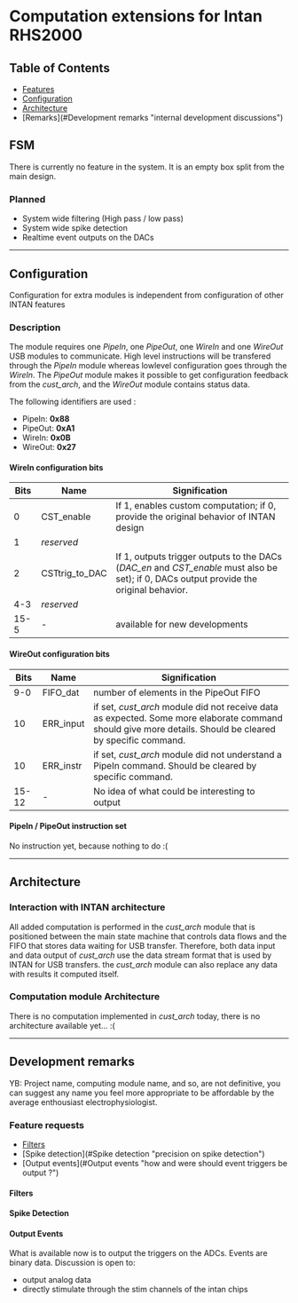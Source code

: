 # Computation extensions for Intan RHS2000 #


## Table of Contents ##

* [Features](#Features "added computation features")  
* [Configuration](#Configuration "How to use the new features from the host computer")
* [Architecture](#Architecture "computation organization")
* [Remarks](#Development remarks "internal development discussions")


## FSM ##

There is currently no feature in the system. It is an empty box split from the main design. 

### Planned ###

* System wide filtering (High pass / low pass)
* System wide spike detection
* Realtime event outputs on the DACs
---  

## Configuration ##

Configuration for extra modules is independent from configuration of other INTAN features

### Description ###

The module requires one *PipeIn*, one *PipeOut*, one *WireIn* and one *WireOut* USB modules to communicate. High level instructions will be transfered through the *PipeIn* module whereas lowlevel configuration goes through the *WireIn*. The *PipeOut* module makes it possible to get configuration feedback from the *cust_arch*, and the *WireOut* module contains status data.

The following identifiers are used :
* PipeIn:  **0x88**
* PipeOut: **0xA1**
* WireIn:  **0x0B**
* WireOut: **0x27**

#### WireIn configuration bits ####

Bits  | Name           | Signification
----  | ----           | -------------
0     | CST_enable     | If 1, enables custom computation; if 0, provide the original behavior of INTAN design
1     | *reserved*     |
2     | CSTtrig_to_DAC | If 1, outputs trigger outputs to the DACs (*DAC_en* and *CST_enable* must also be set); if 0, DACs output provide the original behavior.
4-3   | *reserved*     |
15-5  | -              | available for new developments

#### WireOut configuration bits ####

Bits | Name           | Signification
---- | ----           | -------------
9-0  | FIFO_dat       | number of elements in the PipeOut FIFO
10   | ERR_input      | if set, *cust_arch* module did not receive data as expected. Some more elaborate command should give more details. Should be cleared by specific command.
10   | ERR_instr      | if set, *cust_arch* module did not understand a PipeIn command. Should be cleared by specific command.
15-12 | -             | No idea of what could be interesting to output


#### PipeIn / PipeOut instruction set ####

No instruction yet, because nothing to do :(


  
---  
 

## Architecture ##

### Interaction with INTAN architecture ###

All added computation is performed in the *cust_arch* module that is positioned between the main state machine that controls data flows and the FIFO that stores data waiting for USB transfer. Therefore, both data input and data output of *cust_arch* use the data stream format that is used by INTAN for USB transfers. the *cust_arch* module can also replace any data with results it computed itself.

### Computation module Architecture ###

There is no computation implemented in *cust_arch* today, there is no architecture available yet... :(

---
## Development remarks ##

YB: Project name, computing module name, and so, are not definitive, you can suggest any name you feel more appropriate to be affordable by the average enthousiast electrophysiologist.

### Feature requests ###

* [Filters](#Filters "precision on filter design")
* [Spike detection](#Spike detection "precision on spike detection")
* [Output events](#Output events "how and were should event triggers be output ?")

#### Filters ####

#### Spike Detection ####

#### Output Events ####

What is available now is to output the triggers on the ADCs. Events are binary data. Discussion is open to:
* output analog data
* directly stimulate through the stim channels of the intan chips

